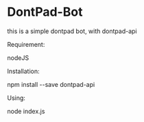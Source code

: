 # DontPad-Bot
this is a simple dontpad bot, with dontpad-api

Requirement:

nodeJS

Installation:

npm install --save dontpad-api

Using:

node index.js
